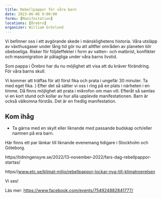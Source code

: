 ```yaml
---
title: Rebellpappor för våra barn
date: 2023-06-06 9:00:00
forms: [Manifestation]
locations: [Örebro]
organizer: William Grönlund
---
```

Vi befinner oss i ett avgörande skede i mänsklighetens historia. Våra utsläpp av växthusgaser under lång tid gör nu att alltfler områden av planeten blir obeboeliga. Risker för följdeffekter i form av vatten- och matbrist, konflikter och massmigration är påtagliga under våra barns livstid. 

Som pappa i Örebro har du nu möjlighet att visa att du kräver förändring. För våra barns skull. 

Vi kommer att träffas för att först fika och prata i ungefär 30 minuter. Ta med eget fika. ) Efter det så sätter vi oss i ring på en plats i närheten i en timme. Då finns möjlighet att prata i mikrofon om man vill. Efteråt så samlas vi en kort stund och kollar av hur alla upplevde manifestationen. Barn är också välkomna förstås. Det är en fredlig manifestation. 

## Kom ihåg 

* Ta gärna med en skylt eller liknande med passande budskap och/eller namnen på era barn. 

Här finns ett par länkar till liknande evenemang tidigare i Stockholm och Göteborg. 

https//tidningensyre.se/2022/13-november-2022/fars-dag-rebellpappor-startas/

https//www.etc.se/klimat-miljo/rebellpappor-lockar-nya-till-klimatroerelsen

Vi ses! 

Läs mer: https://www.facebook.com/events/754924882841777/
